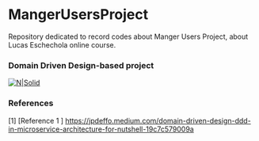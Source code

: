 # MangerUsersProject
Repository dedicated to record codes about Manger Users Project, about Lucas Eschechola online course. 


### Domain Driven Design-based project


[![N|Solid](https://miro.medium.com/max/973/1*tDtL4aeAAgHjlX7I212-Cw.png)](https://nodesource.com/products/nsolid)


### References

[1] [Reference 1 ] <https://jpdeffo.medium.com/domain-driven-design-ddd-in-microservice-architecture-for-nutshell-19c7c579009a>

